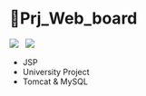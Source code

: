# 📌Prj_Web_board

<p>
<img src="http://img.shields.io/badge/Eclipse IDE-2C2255?style=flat-square&logo=Eclipse IDE&logoColor=white"/></a> &nbsp
<img src="http://img.shields.io/badge/MySQL-4479A1?style=flat-square&logo=MySQL&logoColor=white"/></a> &nbsp
</p>

- JSP
- University Project
- Tomcat & MySQL
